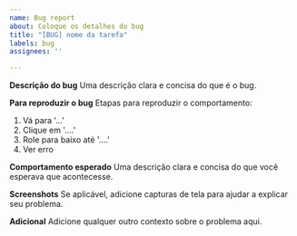 ```yaml
---
name: Bug report
about: Coloque os detalhes do bug
title: "[BUG] nome da tarefa"
labels: bug
assignees: ''

---
```


**Descrição do bug**
Uma descrição clara e concisa do que é o bug.

**Para reproduzir o bug**
Etapas para reproduzir o comportamento:
1. Vá para '...'
2. Clique em '....'
3. Role para baixo até '....'
4. Ver erro

**Comportamento esperado**
Uma descrição clara e concisa do que você esperava que acontecesse.

**Screenshots**
Se aplicável, adicione capturas de tela para ajudar a explicar seu problema.

**Adicional**
Adicione qualquer outro contexto sobre o problema aqui.
